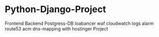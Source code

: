 # Python-Django-Project
Frontend Backend Postgress-DB loabancer waf cloudwatch logs alarm route53 acm dns-mapping with hostinger Project
